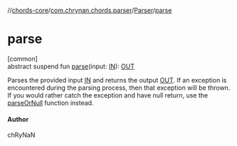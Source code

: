 //[chords-core](../../../index.md)/[com.chrynan.chords.parser](../index.md)/[Parser](index.md)/[parse](parse.md)

# parse

[common]\
abstract suspend fun [parse](parse.md)(input: [IN](index.md)): [OUT](index.md)

Parses the provided input [IN](index.md) and returns the output [OUT](index.md). If an exception is encountered during the parsing process, then that exception will be thrown. If you would rather catch the exception and have null return, use the [parseOrNull](parse-or-null.md) function instead.

#### Author

chRyNaN
